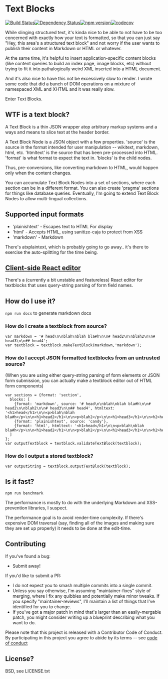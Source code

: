 # Text Blocks

[![Build Status](https://travis-ci.org/rm3web/textblocks.svg?branch=master)](https://travis-ci.org/rm3web/textblocks)[![Dependency Status](https://david-dm.org/rm3web/textblocks.svg)](https://david-dm.org/rm3web/textblocks)[![npm version](https://badge.fury.io/js/textblocks.svg)](https://www.npmjs.com/package/textblocks)[![codecov](https://codecov.io/gh/rm3web/textblocks/branch/master/graph/badge.svg)](https://codecov.io/gh/rm3web/textblocks)

While slinging structured text, it's kinda nice to be able to not have to be too concerned with exactly how your text is formatted, so that you can just say "Hey, this area's a structured text block" and not worry if the user wants to publish their content in Markdown or HTML or whatever.

At the same time, it's helpful to insert application-specific content blocks (like content queries to build an index page, image blocks, etc) without trying to fit it into pathalogically weird XML inserted into a HTML document.

And it's also nice to have this not be excessively slow to render.  I wrote some code that did a bunch of DOM operations on a mixture of namespaced XML and XHTML and it was really slow.

Enter Text Blocks.

## WTF is a text block?

A Text Block is a thin JSON wrapper atop arbitrary markup systems and a ways and means to slice text at the header border.

A Text Block Node is a JSON object with a few properties.  'source' is the source in the format intended for user manipulation -- wikitext, markdown, html, etc. 'htmltext' is the source that has been pre-processed into HTML. 'format' is what format to expect the text in.  'blocks' is the child nodes.

Thus, pre-conversions, like converting markdown to HTML, would happen only when the content changes.

You can accumulate Text Block Nodes into a set of sections, where each section can be in a different format.  You can also create 'pragma' sections for things like database queries.  Eventually, I'm going to extend Text Block Nodes to allow multi-lingual collections.

## Supported input formats

 * 'plainishtext' - Escapes text to HTML For display
 * 'html' - Accepts HTML, using sanitize-caja to protect from XSS
 * 'markdown' - Markdown

There's atxplaintext, which is probably going to go away.. it's there to exercise the auto-splitting for the time being.

## [Client-side React editor](https://github.com/rm3web/textblocks-react-editor)

There's a (currently a bit unstable and featureless) React editor for textblocks that uses query-string parsing of form field names.

## How do I use it?

`npm run docs` to generate markdown docs

### How do I create a textblock from source?

```node
var markdown = '# head\n\nblah\nblah bla#h\n\n# head2\n\nblah2\n\n# head3\n\n## head4';
var textblock = textblock.makeTextBlock(markdown,'markdown');
```

### How do I accept JSON formatted textblocks from an untrusted source?

(When you are using either query-string parsing of form elements or JSON form submission, you can actually make a textblock editor out of HTML form components)

```node
var sections = {format: 'section', 
  blocks: [
    {format: 'markdown', source: '# head\n\nblah\nblah bla#h\n\n# head2\n\nblah2\n\n# head3\n\n## head4', htmltext: '<h1>head</h1>\n\n<p>blah\nblah bla#h</p>\n\n<h1>head2</h1>\n\n<p>blah2</p>\n\n<h1>head3</h1>\n\n<h2>head4</h2>'},
    {format: 'plainishtext', source: 'candy'},
    {format: 'html', htmltext: '<h1>head</h1>\n\n<p>blah\nblah bla#h</p>\n\n<h1>head2</h1>\n\n<p>blah2</p>\n\n<h1>head3</h1>\n\n<h2>head4</h2>'},
  ]
};
var outputTextblock = textblock.validateTextBlock(textblock);
```

### How do I output a stored textblock?

```node
var outputString = textblock.outputTextBlock(textblock);
```

## Is it fast?

`npm run benchmark`

The performance is mostly to do with the underlying Markdown and XSS-prevention libraries, I suspect.

The performance goal is to avoid render-time complexity.  If there's expensive DOM traversal (say, finding all of the images and making sure they are set up properly) it needs to be done at the edit-time.

## Contributing

If you've found a bug:
 * Submit away!

If you'd like to submit a PR:
 * I do not expect you to smash multiple commits into a single commit.
 * Unless you say otherwise, I'm assuming "maintainer-fixes" style of merging, where I fix any quibbles and potentially make minor tweaks.  If you specify "maintainer-reviews", I'll maintain a list of things that I've identified for you to change.
 * If you've got a major patch in mind that's larger than an easily-mergable patch, you might consider writing up a blueprint describing what you want to do.

Please note that this project is released with a Contributor Code of Conduct. By participating in this project you agree to abide by its terms -- see [code of conduct](code_of_conduct.md)

## License?

BSD, see LICENSE.txt
